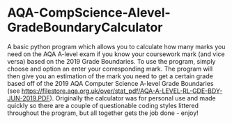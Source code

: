 # AQA-CompScience-Alevel-GradeBoundaryCalculator
A basic python program which allows you to calculate how many marks you need on the AQA A-level exam if you know your coursework mark (and vice versa) based on the 2019 Grade Boundaries. To use the program, simply choose and option an enter your corresponding mark. The program will then give you an estimation of the mark you need to get a certain grade based off of the 2019 AQA Computer Science A-level Grade Boundaries (see https://filestore.aqa.org.uk/over/stat_pdf/AQA-A-LEVEL-RL-GDE-BDY-JUN-2019.PDF). 
Originally the calculator was for personal use and made quickly so there are a couple of questionable coding styles littered throughout the program, but all together gets the job done - enjoy!
